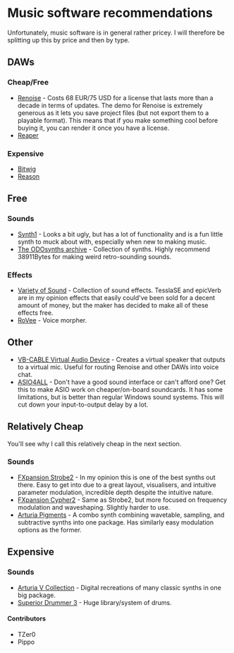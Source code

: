 # Music software recommendations

Unfortunately, music software is in general rather pricey. I will therefore be splitting up this by price and then by type.


## DAWs
### Cheap/Free
- [Renoise](https://www.renoise.com/) - Costs 68 EUR/75 USD for a license that lasts more than a decade in terms of updates. The demo for Renoise is extremely generous as it lets you save project files (but not export them to a playable format). This means that if you make something cool before buying it, you can render it once you have a license.
- [Reaper](https://www.reaper.fm/)

### Expensive
- [Bitwig](https://www.bitwig.com/)
- [Reason](https://www.reasonstudios.com/shop/product/reason-11/)

## Free

### Sounds
- [Synth1](https://daichilab.sakura.ne.jp/softsynth/index.html) - Looks a bit ugly, but has a lot of functionality and is a fun little synth to muck about with, especially when new to making music.
- [The ODOsynths archive](https://theodosynthsarchive.wordpress.com/) - Collection of synths. Highly recommend 38911Bytes for making weird retro-sounding sounds.

### Effects
- [Variety of Sound](https://varietyofsound.wordpress.com/) - Collection of sound effects. TesslaSE and epicVerb are in my opinion effects that easily could've been sold for a decent amount of money, but the maker has decided to make all of these effects free.
- [RoVee](https://www.g200kg.com/jp/software/rovee.html) - Voice morpher.


## Other
- [VB-CABLE Virtual Audio Device](https://vb-audio.com/Cable/) - Creates a virtual speaker that outputs to a virtual mic. Useful for routing Renoise and other DAWs into voice chat.
- [ASIO4ALL](http://www.asio4all.org/) - Don't have a good sound interface or can't afford one? Get this to make ASIO work on cheaper/on-board soundcards. It has some limitations, but is better than regular Windows sound systems. This will cut down your input-to-output delay by a lot.

## Relatively Cheap
You'll see why I call this relatively cheap in the next section.

### Sounds
- [FXpansion Strobe2](https://www.fxpansion.com/products/strobe2/) - In my opinion this is one of the best synths out there. Easy to get into due to a great layout, visualisers, and intuitive parameter modulation, incredible depth despite the intuitive nature.
- [FXpansion Cypher2](https://www.fxpansion.com/products/cypher2/) - Same as Strobe2, but more focused on frequency modulation and waveshaping. Slightly harder to use.
- [Arturia Pigments](https://www.arturia.com/products/analog-classics/pigments#en) - A combo synth combining wavetable, sampling, and subtractive synths into one package. Has similarly easy modulation options as the former.


## Expensive

### Sounds

- [Arturia V Collection](https://www.arturia.com/products/analog-classics/v-collection/overview#en) - Digital recreations of many classic synths in one big package.
- [Superior Drummer 3](https://www.toontrack.com/product/superior-drummer-3/) - Huge library/system of drums.

#### Contributors
- TZer0
- Pippo
